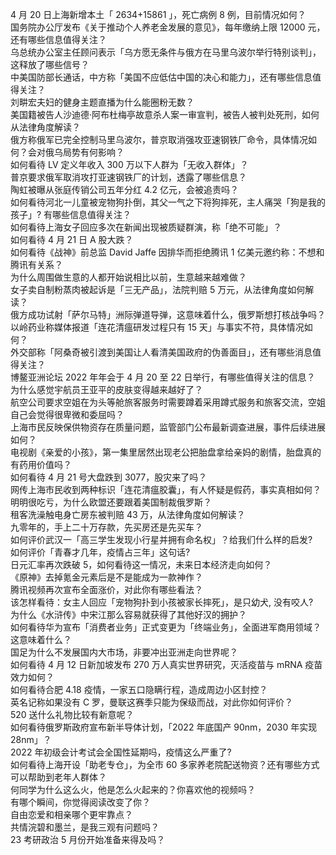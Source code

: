 4 月 20 日上海新增本土「 2634+15861 」，死亡病例 8 例，目前情况如何？  
国务院办公厅发布《关于推动个人养老金发展的意见》，每年缴纳上限 12000 元，还有哪些信息值得关注？  
乌总统办公室主任顾问表示「乌方愿无条件与俄方在马里乌波尔举行特别谈判」，这释放了哪些信号？  
中美国防部长通话，中方称「美国不应低估中国的决心和能力」，还有哪些信息值得关注？  
刘畊宏夫妇的健身主题直播为什么能圈粉无数？  
美国籍被告人沙迪德·阿布杜梅亭故意杀人案一审宣判，被告人被判处死刑，如何从法律角度解读？  
俄方称俄军已完全控制马里乌波尔，普京取消强攻亚速钢铁厂命令，具体情况如何？会对俄乌局势有何影响？  
如何看待 LV 定义年收入 300 万以下人群为「无收入群体」？  
普京要求俄军取消攻打亚速钢铁厂的计划，透露了哪些信息？  
陶虹被曝从张庭传销公司五年分红 4.2 亿元，会被追责吗？  
如何看待河北一儿童被宠物狗扑倒，其父一气之下将狗摔死，主人痛哭「狗是我的孩子」? 有哪些信息值得关注？  
如何看待上海女子回应多次在新闻出现被质疑群演，称「绝不可能」？  
如何看待 4 月 21 日 A 股大跌？  
如何看待《战神》前总监 David Jaffe 因排华而拒绝腾讯 1 亿美元邀约称：不想和腾讯有关系？  
为什么周围做生意的人都开始说相比以前，生意越来越难做？  
女子卖自制粉蒸肉被起诉是「三无产品」，法院判赔 5 万元，从法律角度如何解读？  
俄方成功试射「萨尔马特」洲际弹道导弹，这意味着什么，俄罗斯想打核战争吗？  
以岭药业称媒体报道「连花清瘟研发过程只有 15 天」与事实不符，具体情况如何？  
外交部称「阿桑奇被引渡到美国让人看清美国政府的伪善面目」，还有哪些消息值得关注？  
博鳌亚洲论坛 2022 年年会于 4 月 20 至 22 日举行，有哪些值得关注的信息？  
为什么感觉宇航员王亚平的皮肤变得越来越好了？  
航空公司要求空姐在为头等舱旅客服务时需要蹲着采用蹲式服务和旅客交流，空姐自己会觉得很卑微和委屈吗？  
上海市民反映保供物资存在质量问题，监管部门公布最新调查进展，事件后续进展如何？  
电视剧《亲爱的小孩》，第一集里居然出现老公把胎盘拿给亲妈的剧情，胎盘真的有药用价值吗？  
如何看待 4 月 21 号大盘跌到 3077，股灾来了吗？  
网传上海市民收到两种标识「连花清瘟胶囊」，有人怀疑是假药，事实真相如何？  
明明很吃亏，为什么欧盟还要跟着美国制裁俄罗斯？  
租客洗澡触电身亡房东被判赔 43 万，从法律角度如何解读？  
九零年的，手上二十万存款，先买房还是先买车？  
如何评价武汉一「高三学生发现小行星并拥有命名权」？给我们什么样的启发?  
如何评价「青春才几年，疫情占三年」这句话?  
日元汇率再次跌破 5，如何看待这一情况，未来日本经济走向如何？  
《原神》去掉氪金元素后是不是能成为一款神作？  
腾讯视频再次宣布全面涨价，对此你有哪些看法？  
该怎样看待：女主人回应「宠物狗扑到小孩被家长摔死」，是只幼犬, 没有咬人?  
为什么《水浒传》中宋江那么容易就获得了其他好汉的拥护？  
如何看待华为宣布「消费者业务」正式变更为「终端业务」，全面进军商用领域？这意味着什么？  
国足为什么不发展国内大市场，非要冲出亚洲走向世界呢？  
如何看待 4 月 12 日新加坡发布 270 万人真实世界研究，灭活疫苗与 mRNA 疫苗效力如何？  
如何看待合肥 4.18 疫情，一家五口隐瞒行程，造成周边小区封控？  
英名记称如果没有 C 罗，曼联这赛季只能为保级而战，对此你如何评价？  
520 送什么礼物比较有新意呢？  
如何看待俄罗斯政府宣布新半导体计划，「2022 年底国产 90nm，2030 年实现 28nm」？  
2022 年初级会计考试会全国性延期吗，疫情这么严重了?  
如何看待上海开设「助老专仓」，为全市 60 多家养老院配送物资？还有哪些方式可以帮助到老年人群体？  
何同学为什么这么火，他是怎么火起来的？你喜欢他的视频吗？  
有哪个瞬间，你觉得阅读改变了你？  
自由恋爱和相亲哪个更牢靠点？  
共情浣碧和墨兰，是我三观有问题吗？  
23 考研政治 5 月份开始准备来得及吗？  
